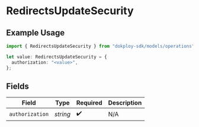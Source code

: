 # RedirectsUpdateSecurity

## Example Usage

```typescript
import { RedirectsUpdateSecurity } from "dokploy-sdk/models/operations";

let value: RedirectsUpdateSecurity = {
  authorization: "<value>",
};
```

## Fields

| Field              | Type               | Required           | Description        |
| ------------------ | ------------------ | ------------------ | ------------------ |
| `authorization`    | *string*           | :heavy_check_mark: | N/A                |